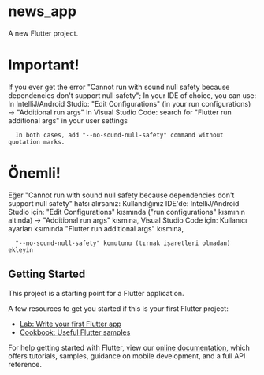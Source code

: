 # news_app

A new Flutter project.

# Important!

If you ever get the error "Cannot run with sound null safety because dependencies don't support null safety";
    In your IDE of choice, you can use:
      In IntelliJ/Android Studio: "Edit Configurations" (in your run configurations) → "Additional run args"
      In Visual Studio Code: search for "Flutter run additional args" in your user settings
      
      In both cases, add "--no-sound-null-safety" command without quotation marks.

# Önemli!

Eğer "Cannot run with sound null safety because dependencies don't support null safety" hatsı alırsanız:
    Kullandığınız IDE'de:
      IntelliJ/Android Studio için: "Edit Configurations" kısmında ("run configurations" kısmının altında) → "Additional run args" kısmına,
      Visual Studio Code için: Kullanıcı ayarları ksımında "Flutter run additional args" kısmına,
      
      "--no-sound-null-safety" komutunu (tırnak işaretleri olmadan) ekleyin

## Getting Started

This project is a starting point for a Flutter application.

A few resources to get you started if this is your first Flutter project:

- [Lab: Write your first Flutter app](https://flutter.dev/docs/get-started/codelab)
- [Cookbook: Useful Flutter samples](https://flutter.dev/docs/cookbook)

For help getting started with Flutter, view our
[online documentation](https://flutter.dev/docs), which offers tutorials,
samples, guidance on mobile development, and a full API reference.
